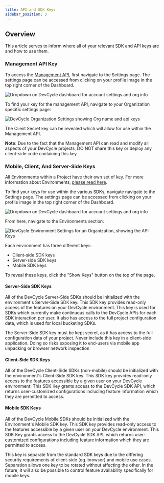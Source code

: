 ```yaml
---
title: API and SDK Keys
sidebar_position: 3
---
```


## Overview

This article serves to inform where all of your relevant SDK and API keys are and how to use them. 

### Management API Key

To access the [Management API](/management-api/), first navigate to the Settings page. The settings page can be accessed from clicking on your profile image in the top right corner of the Dashboard. 

![Dropdown on DevCycle dashboard for account settings and org info](/march-2022-account-dropdown.png)

To find your key for the management API, navigate to your Organization specific settings page:

![DevCycle Organization Settings showing Org name and api keys](/api-settings.png)

The Client Secret key can be revealed which will allow for use within the Management API. 

**Note:** Due to the fact that the Management API can read and modify all aspects of your DevCycle projects, DO NOT share this key or deploy any client-side code containing this key.


### Mobile, Client, And Server-Side Keys

All Environments within a Project have their own set of key. For more information about Environments, [please read here](/docs/home/feature-management/organizing-your-flags-and-variables/environments).

To find your keys for use within the various SDKs, navigate navigate to the Settings page. The settings page can be accessed from clicking on your profile image in the top right corner of the Dashboard. 

![Dropdown on DevCycle dashboard for account settings and org info](/march-2022-account-dropdown.png)

From here, navigate to the Environments section:

![DevCycle Environment Settings for an Organization, showing the API Keys](/march-2022-env-settings.png)

Each environment has three different keys: 

* Client-side SDK keys
* Server-side SDK keys
* Mobile SDK keys

To reveal these keys, click the "Show Keys" button on the top of the page.

#### Server-Side SDK Keys

All of the DevCycle Server-Side SDKs should be initialized with the environment's Server-Side SDK key. This SDK key provides read-only access of the features on your DevCycle environment. This key is used for SDKs which currently make continuous calls to the DevCycle APIs for each SDK interaction per user. It also has access to the full project configuration data, which is used for local bucketing SDKs.

The Server-Side SDK key must be kept secret, as it has access to the full configuration data of your project. Never include this key in a client-side application. Doing so risks exposing it to end-users via mobile app unpacking or browser network inspection.

#### Client-Side SDK Keys

All of the DevCycle Client-Side SDKs (non-mobile) should be initialized with the environment's Client-Side SDK key. This SDK key provides read-only access to the features accessible by a given user on your DevCycle environment. This SDK Key grants access to the DevCycle SDK API, which returns user-customized configurations including feature information which they are permitted to access.

#### Mobile SDK Keys

All of the DevCycle Mobile SDKs should be initialized with the Environment's Mobile SDK key. This SDK key provides read-only access to the features accessible by a given user on your DevCycle environment. This SDK Key grants access to the DevCycle SDK API, which returns user-customized configurations including feature information which they are permitted to access.

This key is separate from the standard SDK keys due to the differing security requirements of client-side (eg. browser) and mobile use cases. Separation allows one key to be rotated without affecting the other. In the future, it will also be possible to control feature availability specifically for mobile keys.





